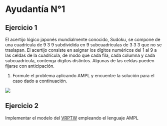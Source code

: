 # Ayudantía N°1
## Ejercicio 1
El acertijo lógico japonés mundialmente conocido, Sudoku, se compone de una cuadrícula de 9 3 9 subdividida en 9 subcuadrículas de 3 3 3 que no se traslapan. El acertijo consiste en asignar los dígitos numéricos del 1 al 9 a las celdas de la cuadrícula, de modo que cada fila, cada columna y cada subcuadrícula, contenga dígitos distintos. Algunas de las celdas pueden fijarse con anticipación.

1. Formule el problema aplicando AMPL y encuentre la solución para el caso dado a continuación.

<img src="https://github.com/alexfabianb94/Practica-Opt-Redes/blob/master/Clase%203/img/sudoku.png" />

## Ejercicio 2
Implementar el modelo del [VRPTW](https://pdfs.semanticscholar.org/3aaa/a16ab53cf30c378fdb7c911fe0de39ee8997.pdf) empleando el lenguaje AMPL
